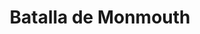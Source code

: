 ﻿---
title: "Batalla de Monmouth"
permalink: periodes_938.html
layout: periode
dataInici: 1778-06-28
sidebar: periodes
pares:
  - id: 509
    title: "Guerra de Independencia de los Estados Unidos"
    dataInici: "(1775-04-19)"
    dataFi: "(1783-09-03)"

fills:
jocsPrincipals:
  - title: "Pub Battles: Monmouth"
    bggId: 255723
    dataInici: 
    dataFi: 

  - title: "Monmouth"
    bggId: 20078
    dataInici: 
    dataFi: 

  - title: "The Battle of Monmouth"
    bggId: 4449
    dataInici: 
    dataFi: 

jocsEscenaris:
jocsEpoca:
  - title: "Rebels & Redcoats: Volume I"
    bggId: 6885
    escenari: "Monmouth"
    dataInici: 
    dataFi: 

jocsEpocaEscenaris:
---
